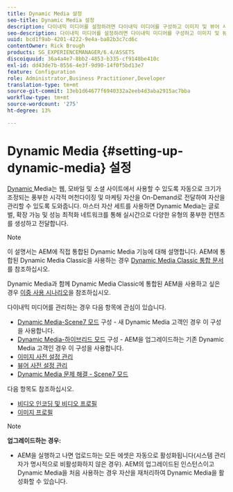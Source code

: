 ```yaml
---
title: Dynamic Media 설정
seo-title: Dynamic Media 설정
description: 다이내믹 미디어를 설정하려면 다이내믹 미디어를 구성하고 이미지 및 뷰어 사전 설정을 관리해야 합니다
seo-description: 다이내믹 미디어를 설정하려면 다이내믹 미디어를 구성하고 이미지 및 뷰어 사전 설정을 관리해야 합니다
uuid: bcd1f9ab-4201-4222-9e4a-ba82b3c7cd6c
contentOwner: Rick Brough
products: SG_EXPERIENCEMANAGER/6.4/ASSETS
discoiquuid: 36a4a4e7-8bb2-4853-b335-cf9148be410c
exl-id: dd43de7b-8556-4e3f-9d90-14f0f5bd13e7
feature: Configuration
role: Administrator,Business Practitioner,Developer
translation-type: tm+mt
source-git-commit: 13eb1d64677f6940332a2eeb4d3aba2915ac7bba
workflow-type: tm+mt
source-wordcount: '275'
ht-degree: 13%

---
```


# Dynamic Media {#setting-up-dynamic-media} 설정

[Dynamic ](https://www.adobe.com/solutions/web-experience-management/dynamic-media.html) Media는 웹, 모바일 및 소셜 사이트에서 사용할 수 있도록 자동으로 크기가 조정되는 풍부한 시각적 머천다이징 및 마케팅 자산을 On-Demand로 전달하여 자산을 관리할 수 있도록 도와줍니다. 마스터 자산 세트를 사용하면 Dynamic Media는 글로벌, 확장 가능 및 성능 최적화 네트워크를 통해 실시간으로 다양한 유형의 풍부한 컨텐츠를 생성하고 전달합니다.

>[!NOTE]
>
>이 설명서는 AEM에 직접 통합된 Dynamic Media 기능에 대해 설명합니다. AEM에 통합된 Dynamic Media Classic을 사용하는 경우 [Dynamic Media Classic 통합 문서](/help/sites-administering/scene7.md)를 참조하십시오.
>
>Dynamic Media과 함께 Dynamic Media Classic에 통합된 AEM을 사용하고 싶은 경우 [이중 사용 시나리오](/help/sites-administering/scene7.md#dual-use-scenario)을 참조하십시오.

다이내믹 미디어를 관리하는 경우 다음 항목에 관심이 있습니다.

* [Dynamic Media-Scene7 모드](config-dms7.md)  구성 - 새 Dynamic Media 고객인 경우 이 구성을 사용합니다.
* [Dynamic Media-하이브리드 모드](config-dynamic.md)  구성 - AEM을 업그레이드하는 기존 Dynamic Media 고객인 경우 이 구성을 사용합니다.
* [이미지 사전 설정 관리](managing-image-presets.md)
* [뷰어 사전 설정 관리](managing-viewer-presets.md)
* [Dynamic Media 문제 해결 - Scene7 모드](troubleshoot-dms7.md)

다음 항목도 참조하십시오.

* [비디오 인코딩 및 비디오 프로필](video-profiles.md)
* [이미지 프로필](image-profiles.md)

>[!NOTE]
>
>**업그레이드하는 경우:**
>
>* AEM을 실행하고 나면 업로드하는 모든 에셋은 자동으로 활성화됩니다(시스템 관리자가 명시적으로 비활성화하지 않은 경우). AEM의 업그레이드된 인스턴스이고 Dynamic Media을 처음 사용하는 경우 자산을 재처리하여 Dynamic Media을 활성화할 수 있습니다.

